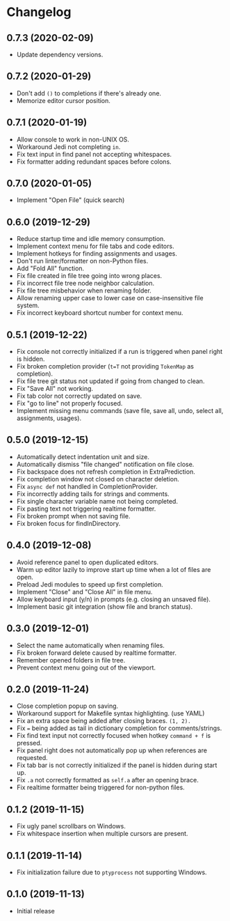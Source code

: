 # Changelog

## 0.7.3 (2020-02-09)

* Update dependency versions.

## 0.7.2 (2020-01-29)

* Don't add `()` to completions if there's already one.
* Memorize editor cursor position.

## 0.7.1 (2020-01-19)

* Allow console to work in non-UNIX OS.
* Workaround Jedi not completing `in`.
* Fix text input in find panel not accepting whitespaces.
* Fix formatter adding redundant spaces before colons.

## 0.7.0 (2020-01-05)

* Implement "Open File" (quick search)

## 0.6.0 (2019-12-29)

* Reduce startup time and idle memory consumption.
* Implement context menu for file tabs and code editors.
* Implement hotkeys for finding assignments and usages.
* Don't run linter/formatter on non-Python files.
* Add "Fold All" function.
* Fix file created in file tree going into wrong places.
* Fix incorrect file tree node neighbor calculation.
* Fix file tree misbehavior when renaming folder.
* Allow renaming upper case to lower case on case-insensitive file system.
* Fix incorrect keyboard shortcut number for context menu.

## 0.5.1 (2019-12-22)

* Fix console not correctly initialized if a run is triggered when panel right is hidden.
* Fix broken completion provider (`t=T` not providing `TokenMap` as completion).
* Fix file tree git status not updated if going from changed to clean.
* Fix "Save All" not working.
* Fix tab color not correctly updated on save.
* Fix "go to line" not properly focused.
* Implement missing menu commands (save file, save all, undo, select all, assignments, usages).

## 0.5.0 (2019-12-15)

* Automatically detect indentation unit and size.
* Automatically dismiss "file changed" notification on file close.
* Fix backspace does not refresh completion in ExtraPrediction.
* Fix completion window not closed on character deletion.
* Fix `async def` not handled in CompletionProvider.
* Fix incorrectly adding tails for strings and comments.
* Fix single character variable name not being completed.
* Fix pasting text not triggering realtime formatter.
* Fix broken prompt when not saving file.
* Fix broken focus for findInDirectory.

## 0.4.0 (2019-12-08)

* Avoid reference panel to open duplicated editors.
* Warm up editor lazily to improve start up time when a lot of files are open.
* Preload Jedi modules to speed up first completion.
* Implement "Close" and "Close All" in file menu.
* Allow keyboard input (y/n) in prompts (e.g. closing an unsaved file).
* Implement basic git integration (show file and branch status).

## 0.3.0 (2019-12-01)

* Select the name automatically when renaming files.
* Fix broken forward delete caused by realtime formatter.
* Remember opened folders in file tree.
* Prevent context menu going out of the viewport.

## 0.2.0 (2019-11-24)

* Close completion popup on saving.
* Workaround support for Makefile syntax highlighting. (use YAML)
* Fix an extra space being added after closing braces. `(1, 2).`
* Fix `=` being added as tail in dictionary completion for comments/strings.
* Fix find text input not correctly focused when hotkey `command + f` is pressed.
* Fix panel right does not automatically pop up when references are requested.
* Fix tab bar is not correctly initialized if the panel is hidden during start up.
* Fix `.a` not correctly formatted as `self.a` after an opening brace.
* Fix realtime formatter being triggered for non-python files.

## 0.1.2 (2019-11-15)

* Fix ugly panel scrollbars on Windows.
* Fix whitespace insertion when multiple cursors are present.

## 0.1.1 (2019-11-14)

* Fix initialization failure due to `ptyprocess` not supporting Windows.

## 0.1.0 (2019-11-13)

* Initial release